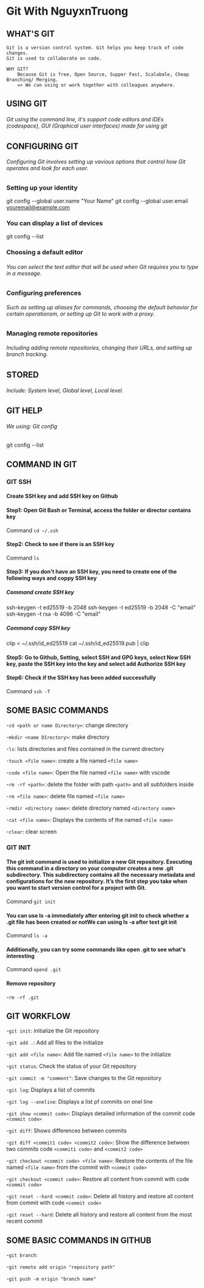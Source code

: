 # Git With NguyxnTruong

## WHAT'S GIT
    Git is a version control system. Git helps you keep track of code changes.
    Git is used to collaborate on code.

    WHY GIT? 
        Because Git is free, Open Source, Supper Fast, Scalabale, Cheap Branching/ Merging.
        => We can using or work together with colleagues anywhere.
##  USING GIT
###### Git using the command line, it's support code editors and IDEs (codespace), GUI (Graphical user interfaces) made for using git
## CONFIGURING GIT
######  Configuring Git involves setting up vavious options that control how Git operates and look for each user.
### Setting up your identity
git config --global user.name "Your Name"
git config --global user.email youremail@example.com
### You can display a list of devices
git config --list
### Choosing a default editor
###### You can select the text editor that will be used when Git requires you to type in a message.
### Configuring preferences 
###### Such as setting up aliases for commands, choosing the default behavior for certain operationsm, or setting up Git to work with a proxy.
### Managing remote repositories
###### Including adding remote repositories, changing their URLs, and setting up branch tracking.
## STORED
###### Include: System level, Global level, Local level.
## GIT HELP
###### We using: Git config
git config --list
## COMMAND IN GIT
### GIT SSH
#### Create SSH key and add SSH key on Github
#### Step1: Open Git Bash or Terminal, access the folder or director contains key
Command `cd ~/.ssh`
#### Step2: Check to see if there is an SSH key
Command `ls`
#### Step3: If you don't have an SSH key, you need to create one of the following ways and coppy SSH key
##### Command create SSH key
ssh-keygen -t ed25519 -b 2048
ssh-keygen -t ed25519 -b 2048 -C "email"
ssh-keygen -t rsa -b 4096 -C "email"
##### Command copy SSH key
clip < ~/.ssh/id_ed25519
cat ~/.ssh/id_ed25519.pub | clip
#### Step5: Go to Github, Setting, select SSH and GPG keys, select New SSH key, paste the SSH key into the key and select add Authorize SSH key
#### Step6: Check if the SSH key has been added successfully
Command `ssh -T`

## SOME BASIC COMMANDS
-`cd <path or name Directory>`: change directory

-`mkdir <name DIrectory>`: make directory

-`ls`: lists directories and files contained in the current directory

-`touch <file name>`: create a file named `<file name>`

-`code <file name>`: Open the file named `<file name>` with vscode

-`rm -rf <path>`: delete the folder with path `<path>` and all subfolders inside

-`rm <file name>`: delete file named `<file name>`

-`rmdir <directory name>`: delete directory named `<directory name>`

-`cat <file name>`: Displays the contents of the named `<file name>`

-`clear`: clear screen

### GIT INIT
#### The git init command is used to initialize a new Git repository. Executing this command in a directory on your computer creates a new .git subdirectory. This subdirectory contains all the necessary metadata and configurations for the new repository. It’s the first step you take when you want to start version control for a project with Git.
Command `git init`
#### You can use ls -a immediately after entering git init to check whether a .git file has been created or notWe can using ls -a after text git init 
Command `ls -a`
#### Additionally, you can try some commands like open .git to see what's interesting
Command `opend .git`
#### Remove repository
-`rm -rf .git`
## GIT WORKFLOW
-`git init`: initialize the Git repository

-`git add .`: Add all files to the initialize

-`git add <file name>`: Add file named `<file name>` to the initialize

-`git status`: Check the status of your Git repository

-`git commit -m "comment"`: Save changes to the Git repository

-`git log`: Displays a list of commits

-`git log --oneline`: Displays  a list pf commits on onel line

-`git show <commit code>`: Displays detailed information of the commit code `<commit code>`

-`git diff`: Shows differences between commits

-`git diff <commit1 code> <commit2 code>`: Show the difference between two commits code `<commit1 code>` and `<commit2 code>`

-`git checkout <commit code> <file name>`: Restore the contents of the file named `<file name>` from the commit with `<commit code>`

-`git checkout <commit code>`: Restore all content from commit with code `<commit code>`

-`git reset --hard <commit code>`: Delete all history and restore all content from commit with code `<commit code>`

-`git reset --hard`: Delete all history and restore all content from the most recent commit

## SOME BASIC COMMANDS IN GITHUB
-`git branch`:

-`git remote add origin "repository path"`

-`git push -m origin "branch name"`

